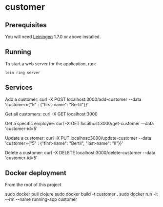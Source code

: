 # customer


## Prerequisites

You will need [Leiningen][1] 1.7.0 or above installed.

[1]: https://github.com/technomancy/leiningen

## Running

To start a web server for the application, run:

    lein ring server


## Services
Add a customer:
curl -X POST localhost:3000/add-customer --data 'customer={"5" : {"first-name": "Bertil"}}'

Get all customers:
curl -X GET localhost:3000

Get a specific employee:
curl -X GET localhost:3000/get-customer --data 'customer-id=5'

Update a customer:
curl -X PUT localhost:3000/update-customer --data 'customer={"5" : {"first-name": "Bertil", "last-name": "ll"}}'

Delete a customer:
curl -X DELETE localhost:3000/delete-customer --data 'customer-id=5'

## Docker deployment

From the root of this project

sudo docker pull clojure
sudo docker build -t customer .
sudo docker run -it --rm --name running-app customer
